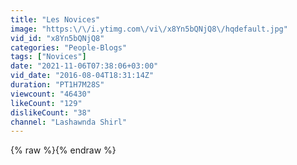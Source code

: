 ```yaml
---
title: "Les Novices"
image: "https:\/\/i.ytimg.com\/vi\/x8Yn5bQNjQ8\/hqdefault.jpg"
vid_id: "x8Yn5bQNjQ8"
categories: "People-Blogs"
tags: ["Novices"]
date: "2021-11-06T07:38:06+03:00"
vid_date: "2016-08-04T18:31:14Z"
duration: "PT1H7M28S"
viewcount: "46430"
likeCount: "129"
dislikeCount: "38"
channel: "Lashawnda Shirl"
---
```

{% raw %}{% endraw %}
